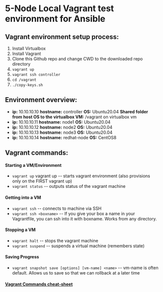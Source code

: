 # 5-Node Local Vagrant test environment for Ansible

## Vagrant environment setup process:

1. Install Virtualbox
1. Install Vagrant
1. Clone this Github repo and change CWD to the downloaded repo directory
1. `vagrant up`
1. `vagrant ssh controller`
1. `cd /vagrant`
1. `./copy-keys.sh`

## Environment overview:
* **ip:** 10.10.10.10  **hostname:** controller **OS:** Ubuntu20.04 **Shared folder from host OS to the virtualbox VM:** /vagrant on virtualbox vm 
* **ip:** 10.10.10.11  **hostname:** node1 **OS:** Ubuntu20.04
* **ip:** 10.10.10.12  **hostname:** node2 **OS:** Ubuntu20.04
* **ip:** 10.10.10.13  **hostname:** node3 **OS:** Ubuntu20.04
* **ip:** 10.10.10.14  **hostname:** redhat-node **OS:** CentOS8

## Vagrant commands:

#### Starting a VM/Environment
- `vagrant up`   vagrant up -- starts vagrant environment (also provisions only on the FIRST vagrant up)
- `vagrant status` -- outputs status of the vagrant machine

#### Getting into a VM
- `vagrant ssh`  -- connects to machine via SSH
- `vagrant ssh <boxname>` -- If you give your box a name in your Vagrantfile, you can ssh into it with boxname. Works from any directory.

#### Stopping a VM
- `vagrant halt` -- stops the vagrant machine
- `vagrant suspend`  -- suspends a virtual machine (remembers state)

#### Saving Progress
- `vagrant snapshot save [options] [vm-name] <name>` -- vm-name is often default. Allows us to save so that we can rollback at a later time


#### [Vagrant Commands cheat-sheet](https://gist.github.com/wpscholar/a49594e2e2b918f4d0c4#file-vagrant-cheat-sheet-md)

